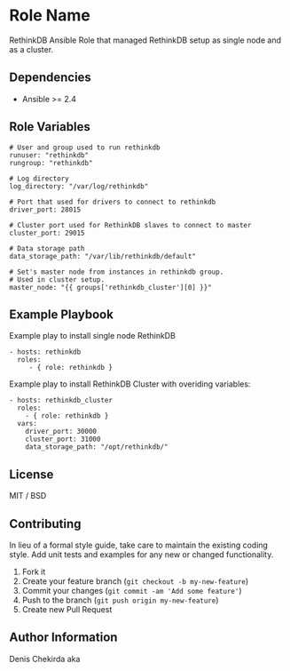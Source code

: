 Role Name
=========

RethinkDB Ansible Role that managed RethinkDB setup as single node and as a cluster.

## Dependencies

* Ansible >= 2.4

Role Variables
--------------

    # User and group used to run rethinkdb
    runuser: "rethinkdb"
    rungroup: "rethinkdb"
    
    # Log directory
    log_directory: "/var/log/rethinkdb"
    
    # Port that used for drivers to connect to rethinkdb
    driver_port: 28015
    
    # Cluster port used for RethinkDB slaves to connect to master
    cluster_port: 29015
    
    # Data storage path
    data_storage_path: "/var/lib/rethinkdb/default"
    
    # Set's master node from instances in rethinkdb group.
    # Used in cluster setup.
    master_node: "{{ groups['rethinkdb_cluster'][0] }}"

Example Playbook
----------------

Example play to install single node RethinkDB

    - hosts: rethinkdb
      roles:
         - { role: rethinkdb }

Example play to install RethinkDB Cluster with overiding variables:

    - hosts: rethinkdb_cluster
      roles:
        - { role: rethinkdb }
      vars:
        driver_port: 30000
        cluster_port: 31000
        data_storage_path: "/opt/rethinkdb/"
        
License
-------
MIT / BSD

## Contributing
In lieu of a formal style guide, take care to maintain the existing coding style. Add unit tests and examples for any new or changed functionality.

1. Fork it
2. Create your feature branch (`git checkout -b my-new-feature`)
3. Commit your changes (`git commit -am 'Add some feature'`)
4. Push to the branch (`git push origin my-new-feature`)
5. Create new Pull Request

Author Information
------------------

Denis Chekirda aka <Rocklviv>
